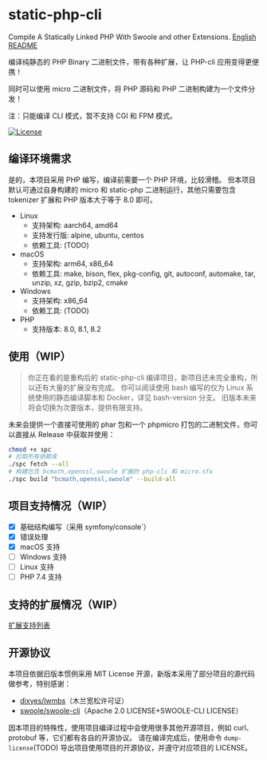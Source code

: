 # static-php-cli
Compile A Statically Linked PHP With Swoole and other Extensions. [English README](README-en.md)

编译纯静态的 PHP Binary 二进制文件，带有各种扩展，让 PHP-cli 应用变得更便携！

同时可以使用 micro 二进制文件，将 PHP 源码和 PHP 二进制构建为一个文件分发！

注：只能编译 CLI 模式，暂不支持 CGI 和 FPM 模式。

[![License](https://img.shields.io/badge/License-MIT-blue.svg)]()

## 编译环境需求

是的，本项目采用 PHP 编写，编译前需要一个 PHP 环境，比较滑稽。
但本项目默认可通过自身构建的 micro 和 static-php 二进制运行，其他只需要包含 tokenizer 扩展和 PHP 版本大于等于 8.0 即可。

- Linux
    - 支持架构: aarch64, amd64
    - 支持发行版: alpine, ubuntu, centos
    - 依赖工具: (TODO)
- macOS
    - 支持架构: arm64, x86_64
    - 依赖工具: make, bison, flex, pkg-config, git, autoconf, automake, tar, unzip, xz, gzip, bzip2, cmake
- Windows
    - 支持架构: x86_64
    - 依赖工具: (TODO)
- PHP
    - 支持版本: 8.0, 8.1, 8.2

## 使用（WIP）

> 你正在看的是重构后的 static-php-cli 编译项目，新项目还未完全重构，所以还有大量的扩展没有完成。
> 你可以阅读使用 bash 编写的仅为 Linux 系统使用的静态编译脚本和 Docker，详见 bash-version 分支。 旧版本未来将会切换为次要版本，提供有限支持。

未来会提供一个直接可使用的 phar 包和一个 phpmicro 打包的二进制文件，你可以直接从 Release 中获取并使用：

```bash
chmod +x spc
# 拉取所有依赖库
./spc fetch --all
# 构建包含 bcmath,openssl,swoole 扩展的 php-cli 和 micro.sfx
./spc build "bcmath,openssl,swoole" --build-all
```

## 项目支持情况（WIP）

- [X] 基础结构编写（采用 symfony/console`）
- [X] 错误处理
- [X] macOS 支持
- [ ] Windows 支持
- [ ] Linux 支持
- [ ] PHP 7.4 支持

## 支持的扩展情况（WIP）

[扩展支持列表](/ext-support.md)

## 开源协议

本项目依据旧版本惯例采用 MIT License 开源，新版本采用了部分项目的源代码做参考，特别感谢：

- [dixyes/lwmbs](https://github.com/dixyes/lwmbs)（木兰宽松许可证）
- [swoole/swoole-cli](https://github.com/swoole/swoole-cli)（Apache 2.0 LICENSE+SWOOLE-CLI LICENSE）

因本项目的特殊性，使用项目编译过程中会使用很多其他开源项目，例如 curl、protobuf 等，它们都有各自的开源协议。
请在编译完成后，使用命令 `dump-license`(TODO) 导出项目使用项目的开源协议，并遵守对应项目的 LICENSE。
